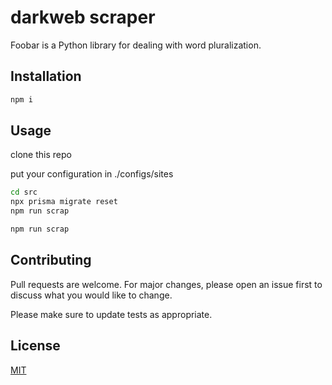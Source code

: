 # darkweb scraper

Foobar is a Python library for dealing with word pluralization.

## Installation

```bash
npm i
```

## Usage
clone this repo

put your configuration in ./configs/sites

```bash
cd src
npx prisma migrate reset
npm run scrap
```
```bash
npm run scrap
```


## Contributing
Pull requests are welcome. For major changes, please open an issue first to discuss what you would like to change.

Please make sure to update tests as appropriate.

## License
[MIT](https://choosealicense.com/licenses/mit/)